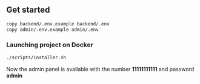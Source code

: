 ## Get started
````bash
copy backend/.env.example backend/.env
copy admin/.env.example admin/.env
````
### Launching project on Docker
````bash
./scripts/installer.sh
````
Now the admin panel is available with the number ****11111111111**** and password ****admin****
